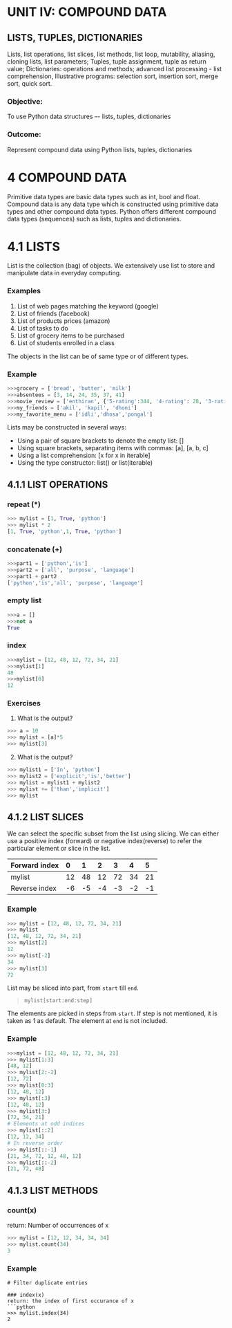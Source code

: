 # UNIT IV: COMPOUND DATA
## LISTS, TUPLES, DICTIONARIES

Lists, list operations, list slices, list methods, list loop, mutability, aliasing, cloning lists, list parameters; Tuples, tuple assignment, tuple as return value; Dictionaries: operations and methods; advanced list processing - list comprehension, Illustrative programs: selection sort, insertion sort, merge sort, quick sort.

### Objective:
To use Python data structures –- lists, tuples, dictionaries

### Outcome:
Represent compound data using Python  lists, tuples, dictionaries

# 4 COMPOUND DATA

Primitive data types are basic data types such as int, bool and float. Compound data is any data type which is constructed using primitive data types and other compound data types. Python offers different compound data types (sequences) such as lists, tuples and dictionaries.

# 4.1 LISTS

List is the collection (bag) of objects. We extensively use list to store and manipulate data in everyday computing.

### Examples
1.	List of web pages matching the keyword (google)
2.	List of friends (facebook)
3.	List of products prices (amazon)
4.	List of tasks to do
5.	List of grocery items to be purchased
6.	List of students enrolled in a class

The objects in the list can be of same type or of different types.

### Example

```python
>>>grocery = ['bread', 'butter', 'milk']
>>>absentees = [3, 14, 24, 35, 37, 41]
>>>movie_review = ['enthiran', {'5-rating':344, '4-rating': 28, '3-rating':0}]
>>>my_friends = ['akil', 'kapil', 'dhoni']
>>>my_favorite_menu = ['idli','dhosa','pongal']
```
Lists may be constructed in several ways:
- Using a pair of square brackets to denote the empty list: []
- Using square brackets, separating items with commas: [a], [a, b, c]
- Using a list comprehension: [x for x in iterable]
- Using the type constructor: list() or list(iterable)

## 4.1.1 LIST OPERATIONS
### repeat (*)
```python
>>> mylist = [1, True, 'python']
>>> mylist * 2
[1, True, 'python',1, True, 'python']
```

### concatenate (+)
```python
>>>part1 = ['python','is']
>>>part2 = ['all', 'purpose', 'language']
>>>part1 + part2
['python','is','all', 'purpose', 'language']
```
### empty list
```python
>>>a = []
>>>not a
True
```

### index
```python
>>>mylist = [12, 48, 12, 72, 34, 21]
>>>mylist[1]
48
>>>mylist[0]
12
```

### Exercises
1.	What is the output?
```python
>>> a = 10
>>> mylist = [a]*5
>>> mylist[3]
```
2.	What is the output?
```python
>>> mylist1 = ['In', 'python']
>>> mylist2 = ['explicit','is','better']
>>> mylist = mylist1 + mylist2
>>> mylist += ['than','implicit']
>>> mylist
```

## 4.1.2 LIST SLICES

We can select the specific subset from the list using slicing. We can either use a positive index (forward) or negative index(reverse) to refer the particular element or slice in the list.

| Forward index | 	0	| 1	| 2 | 3 | 4 | 5 | 
|:------|:-------|:-------|:-------|:-------|:-------|:-------|
| mylist |	12 |	48	| 12 |	72 | 34 |	21 |
| Reverse index |	-6|	-5 |	-4 |	-3 |	-2 |	-1 |

### Example
```python
>>> mylist = [12, 48, 12, 72, 34, 21]
>>> mylist
[12, 48, 12, 72, 34, 21]
>>> mylist[2]
12
>>> mylist[-2]
34
>>> mylist[3]
72
```

List may be sliced into part, from  `start` till `end`.

 > ```mylist[start:end:step]```

The elements are picked in steps from `start`. If step is not mentioned, it is taken as 1 as default. The element at `end` is not included. 

### Example
```python
>>>mylist = [12, 48, 12, 72, 34, 21]
>>> mylist[1:3]
[48, 12]
>>> mylist[2:-2]
[12, 72]
>>> mylist[0:3]
[12, 48, 12]
>>> mylist[:3]
[12, 48, 12]
>>> mylist[3:]
[72, 34, 21]
# Elements at odd indices
>>> mylist[::2]
[12, 12, 34]
# In reverse order
>>> mylist[::-1]
[21, 34, 72, 12, 48, 12]
>>> mylist[::-2]
[21, 72, 48]
```

## 4.1.3 LIST METHODS
### count(x)
return: Number of occurrences of  x
```python
>>> mylist = [12, 12, 34, 34, 34]
>>> mylist.count(34)
3
```
### Example
```
# Filter duplicate entries

### index(x)
return: the index of first occurance of x
```python
>>> mylist.index(34)
2
```



